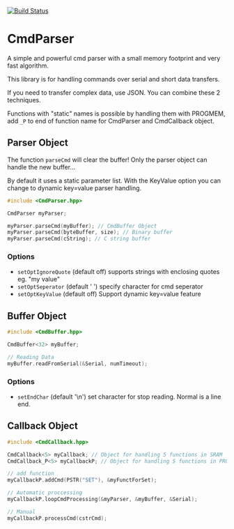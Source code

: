 [![Build Status](https://travis-ci.org/pvizeli/CmdParser.svg?branch=master)](https://travis-ci.org/pvizeli/CmdParser)

# CmdParser
A simple and powerful cmd parser with a small memory footprint and very fast algorithm.

This library is for handling commands over serial and short data transfers.

If you need to transfer complex data, use JSON. You can combine these 2 techniques.

Functions with "static" names is possible by handling them with PROGMEM,
add ```_P``` to end of function name for CmdParser and CmdCallback object.

## Parser Object

The function ```parseCmd``` will clear the buffer! Only the parser object can
handle the new buffer...

By default it uses a static parameter list. With the KeyValue option you can change
to dynamic key=value parser handling.

```c++
#include <CmdParser.hpp>

CmdParser myParser;

myParser.parseCmd(myBuffer); // CmdBuffer Object
myParser.parseCmd(byteBuffer, size); // Binary buffer
myParser.parseCmd(cString); // C string buffer

```

### Options
- ```setOptIgnoreQuote``` (default off) supports strings with enclosing quotes eg. "my value"
- ```setOptSeperator``` (default ' ') specify character for cmd seperator
- ```setOptKeyValue``` (default off) Support dynamic key=value feature


## Buffer Object

```c++
#include <CmdBuffer.hpp>

CmdBuffer<32> myBuffer;

// Reading Data
myBuffer.readFromSerial(&Serial, numTimeout);
```

### Options
- ```setEndChar``` (default '\n') set character for stop reading. Normal is a line end.

## Callback Object

```c++
#include <CmdCallback.hpp>

CmdCallback<5> myCallback; // Object for handling 5 functions in SRAM
CmdCallback_P<5> myCallbackP; // Object for handling 5 functions in PROGMEM

// add function
myCallbackP.addCmd(PSTR("SET"), &myFunctForSet);

// Automatic proccessing
myCallbackP.loopCmdProcessing(&myParser, &myBuffer, &Serial);

// Manual
myCallbackP.processCmd(cstrCmd);
```
